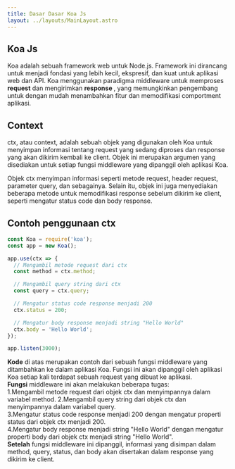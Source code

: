 ```yaml
---
title: Dasar Dasar Koa Js
layout: ../layouts/MainLayout.astro
---
```

## Koa Js
Koa adalah sebuah framework web untuk Node.js. Framework ini dirancang untuk menjadi fondasi yang lebih kecil, ekspresif, dan kuat untuk aplikasi web dan API. Koa menggunakan paradigma middleware untuk memproses <b>request</b> dan mengirimkan <b>response </b>, yang memungkinkan pengembang untuk dengan mudah menambahkan fitur dan memodifikasi comportment aplikasi.

## Context
ctx, atau context, adalah sebuah objek yang digunakan oleh Koa untuk menyimpan informasi tentang request yang sedang diproses dan response yang akan dikirim kembali ke client. Objek ini merupakan argumen yang disediakan untuk setiap fungsi middleware yang dipanggil oleh aplikasi Koa.

Objek ctx menyimpan informasi seperti metode request, header request, parameter query, dan sebagainya. Selain itu, objek ini juga menyediakan beberapa metode untuk memodifikasi response sebelum dikirim ke client, seperti mengatur status code dan body response.

## Contoh penggunaan ctx
```js
const Koa = require('koa');
const app = new Koa();

app.use(ctx => {
  // Mengambil metode request dari ctx
  const method = ctx.method;

  // Mengambil query string dari ctx
  const query = ctx.query;

  // Mengatur status code response menjadi 200
  ctx.status = 200;

  // Mengatur body response menjadi string "Hello World"
  ctx.body = 'Hello World';
});

app.listen(3000);
```
<b>Kode</b> di atas merupakan contoh dari sebuah fungsi middleware yang ditambahkan ke dalam aplikasi Koa. Fungsi ini akan dipanggil oleh aplikasi Koa setiap kali terdapat sebuah request yang dibuat ke aplikasi.
</br> <b>Fungsi</b> middleware ini akan melakukan beberapa tugas:</br>
1.Mengambil metode request dari objek ctx dan menyimpannya dalam variabel method.
2.Mengambil query string dari objek ctx dan menyimpannya dalam variabel query.</br>
3.Mengatur status code response menjadi 200 dengan mengatur properti status dari objek ctx menjadi 200.</br>
4.Mengatur body response menjadi string "Hello World" dengan mengatur properti body dari objek ctx menjadi string "Hello World".
</br><b>Setelah</b> fungsi middleware ini dipanggil, informasi yang disimpan dalam method, query, status, dan body akan disertakan dalam response yang dikirim ke client. 